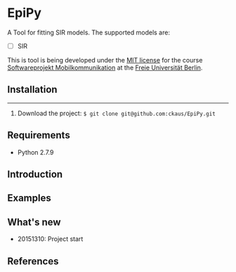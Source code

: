 # EpiPy
A Tool for fitting SIR models. The supported models are:

 - [ ] SIR

This is tool is being developed under the [MIT license][1] for the course [Softwareprojekt Mobilkommunikation][2] at the [Freie Universität Berlin][2]. 

## Installation
------------

 1. Download the project: 
    `$ git clone git@github.com:ckaus/EpiPy.git`

## Requirements
 * Python 2.7.9

## Introduction

## Examples

## What's new
 * 20151310: Project start

## References
[1]: https://github.com/ckaus/EpiPy/blob/master/License 		"MIT license"         
[2]: http://www.mi.fu-berlin.de/inf/groups/ag-tech/teaching/2015-16_WS/P_19308912_Softwareprojekt_Mobilkommunikation/index.html  "Course"
[3]: http://www.fu-berlin.de/en/index.html 						"FU Berlin"
